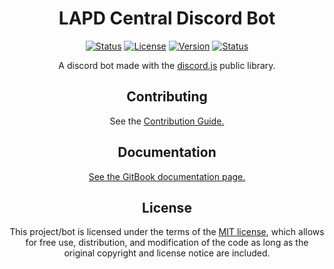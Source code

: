 <div id="About" align="center">
    <h1><b>LAPD Central Discord Bot</b></h1>
    <a href="#" target="_blank" title="Tests & Code Lint Status">
        <img src="https://github.com/EgizianoEG/LAPD-Central-App/actions/workflows/RunTests.yml/badge.svg?branch=main" alt="Status"/></a>
    <a href="https://opensource.org/licenses/MIT" target="_blank" title="License: MIT">
        <img src="https://img.shields.io/github/license/EgizianoEG/LAPD-Central-App?label=License&color=sandybrown" alt="License"/></a>
    <a href="https://github.com/EgizianoEG/LAPD-Central-App/releases/" target="_blank" title="License">
        <img src="https://img.shields.io/github/package-json/v/EgizianoEG/LAPD-Central-App/main?filename=package.json&label=Version&color=blue" alt="Version"/></a>
    <a href="https://uptime.betterstack.com/?utm_source=status_badge" target="_blank" title="App Uptime">
        <img src="https://uptime.betterstack.com/status-badges/v1/monitor/10ynq.svg" alt="Status"/></a>
    <br>
    <p>
        A discord bot made with the <a href="https://github.com/discordjs/discord.js">discord.js</a> public library.
    </p>
</div>


<div id="Contribution" align="center">
  <h2>Contributing</h2>
  <p>
    See the <a href="https://github.com/EgizianoEG/LAPD-Central-App/blob/main/CONTRIBUTING.md">Contribution Guide.</a>
  </p>
</div>

<div id="Documentation" align="center">
  <h2><b>Documentation</b></h2>
  <p>
    <a href="https://lapd-central-app.gitbook.io/documentation">See the GitBook documentation page.</a>
  </p>
</div>

<div id="License" align="center">
  <h2><b>License</b></h2>
  <p>
    This project/bot is licensed under the terms of the <a href="https://github.com/EgizianoEG/LAPD-Central-App/blob/main/LICENSE.md" title="Repository License">MIT license</a>, which allows for free use, distribution, and modification of the code as long as the original copyright and license notice are included.
  </p>
</div>
